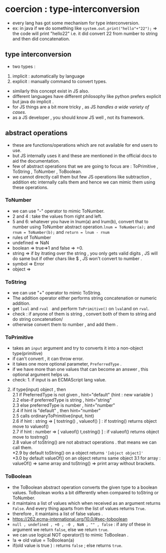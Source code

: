 # coercion : type-interconversion
- every lang has got some mechanism for type interconversion.
- ex: in java if we do something like `system.out.print("hello"+"22");`  => the code will print "hello22" 
i.e. it did convert 22 from number to string and then did concatenation.

## type interconversion 
- two types : 
1. implicit : automatically by language 
2. explicit : manually command to convert types.

- similarly this concept exist in JS also. 
- different languages have different philosophy like python prefers explicit but java do implicit .
- for JS things are a bit more tricky , as JS  _handles a wide variety of cases_.
- as a JS developer , you should know JS well , not its framework.

## abstract operations 
- these are functions/operations which are not available for end users to use. 
- but JS internally uses it and these are mentioned in the official docs to aid the documentation.
- few of abstract operations that we are going to focus are : ToPrimitive , ToString , ToNumber , ToBoolean.
- we cannot directly call them but few JS operations like subtraction , addition etc internally calls them and hence we can mimic them using these operations.

### ToNumber 
- we can use "-" operator to mimic ToNumber.
- 2 and 4 : take the values from right and left.
- 5 and 6: whatever you have in lnum(a) and lrum(b), convert that to number using ToNumber abstract operation.`lnum = ToNumber(a);` and `rnum = ToNumber(b);` and `return = lnum - rnum`
- rules of ToNumber
- undefined => NaN 
- boolean => true=>1 and false => +0.
- string => if by itrating over the string , you only gets valid digits , JS will do same but if other chars like $ , JS won't convert to number .
- symbol => Error 
- object => 

### ToString 
- we can use "+" operator to mimic ToString.
- The addition operator either performs string concatenation or numeric addition.
- get ` lval ` and `rval ` and perform `ToPrimitive()` on `lval`and on `rval`.
- check : if anyone of them is string , convert both of them to string and do string concatenation/
- otherwise convert them to number , and add them .

### ToPrimitive
- takes an `input` argument and try to converts it into a non-object type(primitive)
- if can't convert , it can throw error.
- it takes one more optional parameter, `PreferredType` .
- if we have more than one values that can become an answer , this optional argument helps us.
- check: 1. if input is an ECMAScript lang value. 
2. if type(input) object , then  
2.1 if PreferredType is not given , hint="default" (hint : new variable )  
2.2 else-if preferredType is string , hint="string"  
2.3 else preferredType is number , hint="number"  
2.4 if hint is "default" , then hint="number"  
2.5 calls ordinaryToPrimitive(input, hint)  
2.6 if hint : string  => [ tostring() , valueof() ]  : if tostring() returns object move to valueof()  
2.7 if hint : number  => [ valueof()  t,ostring() ]  : if valueof() returns object move to tostrng()  
2.8 value of toString() are not abstract operations . that means we can call them.  
*2.9 by default toString() on a object returns `'[object object]'`  
*3.0 by default valueOf() on an object returns same object 
3.1 for array : valueOf() => same array and toString() => print array without brackets.  

### ToBoolean
- the ToBoolean abstract operation converts the given type to a boolean values. ToBoolean works a bit differently when compared to toString or ToNumber.
- it maintains a list of values which when received as an argument returns `False`. And every thing aparts from the list of values returns `True`.
- therefore , it  maintains a list of false values .
- https://262.ecma-international.org/10.0/#sec-toboolean
- `null , undefined , +0 , -0 , NaN , "" , false` : if any of these in argument we return `false`, else we return `true`.
- we can use logical NOT operator(!) to mimic ToBoolean .
- !a => old value = ToBoolean(a) 
- if(old value is true ) : returns `false` ; else returns `true`.

